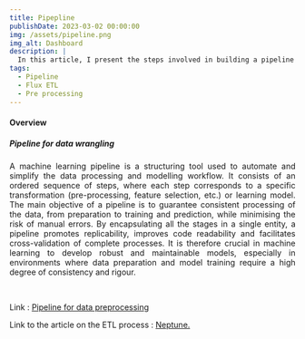 ```yaml
---
title: Pipepline
publishDate: 2023-03-02 00:00:00
img: /assets/pipeline.png
img_alt: Dashboard
description: |
  In this article, I present the steps involved in building a pipeline and provide a site to help you understand the ETL process.
tags:
  - Pipeline 
  - Flux ETL
  - Pre processing
---
```


#### Overview

##### Pipeline for data wrangling

<p style="text-align: justify;">
A machine learning pipeline is a structuring tool used to automate and simplify the data processing and modelling workflow. It consists of an ordered sequence of steps, where each step corresponds to a specific transformation (pre-processing, feature selection, etc.) or learning model. The main objective of a pipeline is to guarantee consistent processing of the data, from preparation to training and prediction, while minimising the risk of manual errors. By encapsulating all the stages in a single entity, a pipeline promotes replicability, improves code readability and facilitates cross-validation of complete processes. It is therefore crucial in machine learning to develop robust and maintainable models, especially in environments where data preparation and model training require a high degree of consistency and rigour.
</p>

<br>

Link : <a href="https://julienparfait.github.io/pipelines-sklearn/pipe.html">Pipeline for data preprocessing</a> 
<br>


Link to the article on the ETL process : <a href="https://neptune.ai/blog/building-end-to-end-ml-pipeline">Neptune.</a>